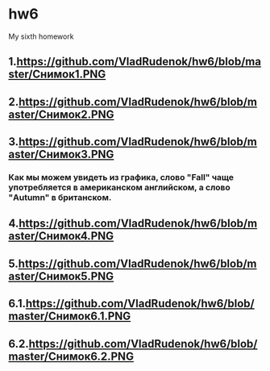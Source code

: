 # hw6
My sixth homework

## 1.https://github.com/VladRudenok/hw6/blob/master/Снимок1.PNG

## 2.https://github.com/VladRudenok/hw6/blob/master/Снимок2.PNG

## 3.https://github.com/VladRudenok/hw6/blob/master/Снимок3.PNG
### Как мы можем увидеть из графика, слово "Fall" чаще употребляется в американском английском, а слово "Autumn" в британском.
## 4.https://github.com/VladRudenok/hw6/blob/master/Снимок4.PNG

## 5.https://github.com/VladRudenok/hw6/blob/master/Снимок5.PNG

## 6.1.https://github.com/VladRudenok/hw6/blob/master/Снимок6.1.PNG
## 6.2.https://github.com/VladRudenok/hw6/blob/master/Снимок6.2.PNG
